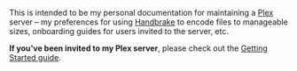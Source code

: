 This is intended to be my personal documentation for maintaining a [Plex](https://plex.tv) server – my preferences for using [Handbrake](https://handbrake.fr/) to encode files to manageable sizes, onboarding guides for users invited to the server, etc.

**If you've been invited to my Plex server**, please check out the [Getting Started guide](https://github.com/tomhenrich/plex/wiki/Welcome-to-Plex).

